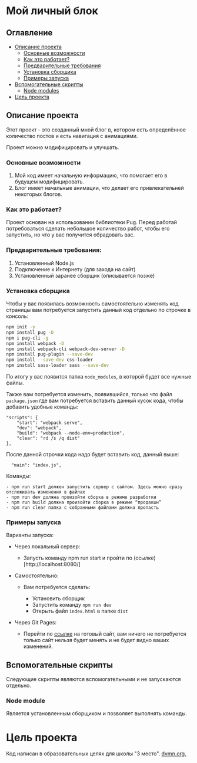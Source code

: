 # Мой личный блок

## Оглавление

* [Описание проекта](#описание-проекта)
    * [Основные возможности](#основные-возможности)
    * [Как это работает?](#как-это-работает)
    * [Предварительные требования](#предварительные-требования)
    * [Установка сборщика](#установка-сборщика)
    * [Примеры запуска](#примеры-запуска)
* [Вспомогательные скрипты](#вспомогательные-скрипты)
    * [Node modules](#node-modules)
* [Цель проекта](#цель-проекта)

## Описание проекта

Этот проект - это созданный мной блог в, котором есть определённое количество постов и есть навигация с анимациями. 

Проект можно модифицировать и улучшать.

### Основные возможности

1. Мой код имеет начальную информацию, что помогает его в будущем модифицировать.
2. Блог имеет начальные анимации, что делает его привлекательней некоторых блогов.

### Как это работает?

Проект основан на использовании библиотеки Pug. Перед работай потребоваться сделать небольшое количество работ, чтобы его запустить, но что у вас получится обрадовать вас.

### Предварительные требования:

1. Установленный Node.js
2. Подключение к Интернету (для захода на сайт)
3. Установленный заранее сборщик (описывается позже)

### Установка сборщика

Чтобы у вас появилась возможность самостоятельно изменять код страницы вам потребуется запустить данный код отдельно по строчке в консоль:

```bash
npm init -y
npm install pug -D
npm i pug-cli -g
npm install webpack -D
npm install webpack-cli webpack-dev-server -D
npm install pug-plugin --save-dev
npm install --save-dev css-loader
npm install sass-loader sass --save-dev
```

По итогу у вас появится папка `node_modules`, в которой будет все нужные файлы.

Также вам потребуется изменить, появившийся, только что файл `package.json` где вам потребуется вставить данный кусок кода, чтобы добавить удобные команды:

```
"scripts": {
    "start": "webpack serve",
    "dev": "webpack",
    "build": "webpack --node-env=production",
    "clear": "rd /s /q dist"
},
```

После данной строчки кода надо будет вставить код, данный выше:

```
  "main": "index.js",
```

Команды:

    - npm run start должен запустить сервер с сайтом. Здесь можно сразу отслеживать изменения в файлах
    - npm run dev должна произойти сборка в режиме разработки
    - npm run build должна произойти сборка в режиме “продакшн”
    - npm run clear папка с собранными файлами должна пропасть

### Примеры запуска

Варианты запуска:

- Через локальный сервер:

    - Запусть команду npm run start и пройти по (ссылке)[http://localhost:8080/]

- Самостоятельно:

    - Вам потребуется сделать:

        - Установить сборщик
        - Запустить команду `npm run dev`
        - Открыть файл `index.html` в папке `dist`

- Через Git Pages:

    - Перейти по [ссылке](https://nadyad2011.github.io/Crete_prodgect/index/) на готовый сайт, вам ничего не потребуется только сайт нельзя будет менять и не будет видно ваших изменений.

## Вспомогательные скрипты

Следующие скрипты являются вспомогательными и не запускаются отдельно.

### Node module

Является установленным сборщиком и позволяет выполнять команды.

# Цель проекта

Код написан в образовательных целях для школы "3 место".
[dvmn.org.](http://https://dvmn.org/)